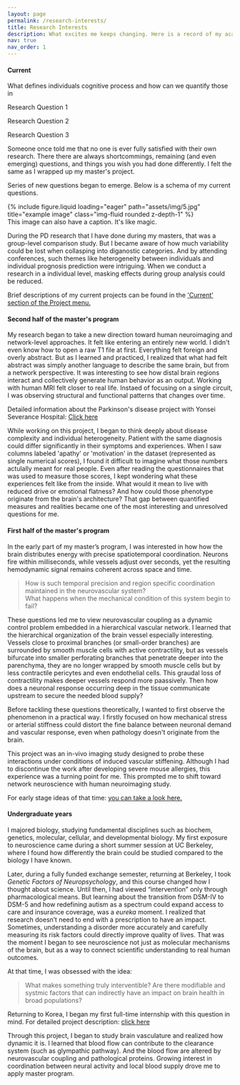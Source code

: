 ```yaml
---
layout: page
permalink: /research-interests/
title: Research Interests
description: What excites me keeps changing. Here is a record of my academic journey and current curiosities. Reading from the bottom section might help, since the sections are in reverse chronological order.
nav: true
nav_order: 1
---
```


<h4 style="font-weight:700;">Current</h4>
What defines individuals cognitive process and how can we quantify those in 

Research Question 1

Research Question 2

Research Question 3




Someone once told me that no one is ever fully satisfied with their own research. There there are always shortcommings, remaining (and even emerging) questions, and things you wish you had done differently. I felt the same as I wrapped up my master's project. 

Series of new questions began to emerge. Below is a schema of my current questions.

<div class="row">
    <div class="col-sm mt-3 mt-md-0">
        {% include figure.liquid loading="eager" path="assets/img/5.jpg" title="example image" class="img-fluid rounded z-depth-1" %}
    </div>
</div>
<div class="caption">
    This image can also have a caption. It's like magic.
</div>

During the PD research that I have done during my masters, that was a group-level comparison study. But I became aware of how much variability could be lost when collasping into diganostic categories. And by attending conferences, such themes like heterogeneity between individuals and individual prognosis prediction were intriguing. When we conduct a research in a individual level, masking effects during group analysis could be reduced.

Brief descriptions of my current projects can be found in the ['Current' section of the Project menu.](https://eunahyang.github.io/projects/)

<h4 style="font-weight:700;">Second half of the master's program</h4>

My research began to take a new direction toward human neuroimaging and network-level approaches. It felt like entering an entirely new world. I didn't even know how to open a raw T1 file at first. Everything felt foreign and overly abstract. But as I learned and practiced, I realized that what had felt abstract was simply another language to describe the same brain, but from a network perspective. It was interesting to see how distal brain regions interact and collectively generate human behavior as an output. Working with human MRI felt closer to real life. Instaed of focusing on a single circuit, I was observing structural and functional patterns that changes over time. 

Detailed information about the Parkinson's disease project with Yonsei Severance Hospital: [Click here](https://eunahyang.github.io/projects/pd-amyloid/)

While working on this project, I began to think deeply about disease complexity and individual heterogeneity. Patient with the same diagnosis could differ significantly in their symptoms and experiences. When I saw columns labeled 'apathy' or 'motivation' in the dataset (represented as single numerical scores), I found it difficult to imagine what those numbers actulally meant for real people. Even after reading the questionnaires that was used to measure those scores, I kept wondering what these experiences felt like from the inside. What would it mean to live with reduced drive or emotional flatness? And how could those phenotype originate from the brain's architecture? That gap between quantified measures and realities became one of the most interesting and unresolved questions for me.

<h4 style="font-weight:700;">First half of the master's program</h4>

In the early part of my master’s program, I was interested in how how the brain distributes energy with precise spatiotemporal coordination. Neurons fire within milliseconds, while vessels adjust over seconds, yet the resulting hemodynamic signal remains coherent across space and time.

> How is such temporal precision and region specific coordination maintained in the neurovascular system?<br>What happens when the mechanical condition of this system begin to fail?

These questions led me to view neurovascular coupling as a dynamic control problem embedded in a hierarchical vascular network. I learned that the hierarchical organization of the brain vessel especially interesting. Vessels close to proximal branches (or small-order branches) are surrounded by smooth muscle cells with active contractility, but as vessels bifurcate into smaller perforating branches that penetrate deeper into the parenchyma, they are no longer wrapped by smooth muscle cells but by less contractile pericytes and even endothelial cells. This graudal loss of contractility makes deeper vessels respond more paassively. Then how does a neuronal response occurring deep in the tissue communicate upstream to secure the needed blood supply?

Before tackling these questions theoretically, I wanted to first observe the phenomenon in a practical way. I firstly focused on how mechanical stress or arterial stiffness could distort the fine balance between neuronal demand and vascular response, even when pathology doesn't originate from the brain.

This project was an in-vivo imaging study designed to probe these interactions under conditions of induced vascular stiffening. Although I had to discontinue the work after developing severe mouse allergies, this experience was a turning point for me. This prompted me to shift toward network neuroscience with human neuroimaging study.

For early stage ideas of that time: [you can take a look here.](https://eunahyang.github.io/projects/pericyte-NVJ/)

<h4 style="font-weight:700;">Undergraduate years</h4>

I majored biology, studying fundamental disciplines such as biochem, genetics, molecular, cellular, and developmental biology. My first exposure to neuroscience came during a short summer session at UC Berkeley, where I found how differently the brain could be studied compared to the biology I have known.  

Later, during a fully funded exchange semester, returning at Berkeley, I took <i>Genetic Factors of Neuropsychology</i>, and this course changed how I thought about science. Until then, I had viewed “intervention” only through pharmacological means. But learning about the transition from DSM-IV to DSM-5 and how redefining autism as a spectrum could expand access to care and insurance coverage, was a <i>eureka</i> moment. I realized that research doesn’t need to end with a prescription to have an impact. 
Sometimes, understanding a disorder more accurately and carefully measuring its risk factors could directly improve quality of lives. That was the moment I began to see neuroscience not just as molecular mechanisms of the brain, but as a way to connect scientific understanding to real human outcomes.

At that time, I was obsessed with the idea:
> What makes something truly interventible? Are there modifiable and systmic factors that can indirectly have an impact on brain health in broad populations?

Returning to Korea, I began my first full-time internship with this question in mind. For detailed project description: [click here](https://eunahyang.github.io/projects/eosinophil-bbb/)

Through this project, I began to study brain vasculature and realized how dynamic it is. I learned that blood flow can contribute to the clearance system (such as glympathic pathway). And the blood flow are altered by neurovascular coupling and pathological proteins. Growing interest in coordination between neural activity and local blood supply drove me to apply master program.
